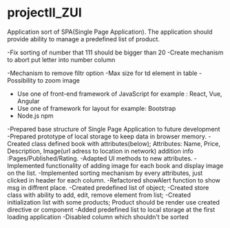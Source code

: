 # projectII_ZUI
Application sort of SPA(Single Page Application). The application should provide ability to manage a predefined list of product.

<!-- @@@@@@@@@@@@@@@@ TODO list @@@@@@@@@@@@@@@ -->
<!-- Books Task -->

<!-- List task -->

-Fix sorting of number that 111 should be bigger than 20
-Create mechanism to abort put letter into number column
<!-- Store Task -->

<!-- UI -->
-Mechanism to remove filtr option
-Max size for td element in table
-Possibility to zoom image

<!-- Technical Specifications -->
- Use one of front-end framework of JavaScript for example : React, Vue, Angular
- Use one of framework for layout  for example: Bootstrap
- Node.js npm

<!-- @@@@@@@@@@@@@@@@ DONE list @@@@@@@@@@@@@@@ -->
-Prepared base structure of Single Page Application to future development
-Prepared prototype of  local storage to keep data in browser memory.
-Created class defined book with attributes(below); 
Attributes: Name, Price, Description, Image(url adress to location in network) addition info :Pages/Published/Rating.
-Adapted UI methods to new attributes.
-Implemented functionality of adding image for each book and display image on the list.
-Implemented sorting mechanism by every attributes, just clicked in header for each column.
-Refactored showAlert function to show msg in diffrent place.
-Created predefined list of object;
-Created store class with ability to add, edit, remove element from list;
-Created initialization list with some products; Product should be render use created directive or component
-Added predefined list to local storage at the first loading application
-Disabled column  which shouldn't be sorted



